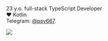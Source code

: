 23 y.o. full-stack TypeScript Developer  
❤️ Kotlin  
Telegram: [@psy667](https://t.me/psy667). 
 
![](https://komarev.com/ghpvc/?username=psy667&label=%E2%9C%8C%EF%B8%8F&style=flat-square&color=gray)

<!--
**psy667/psy667** is a ✨ _special_ ✨ repository because its `README.md` (this file) appears on your GitHub profile.

Here are some ideas to get you started:

- 🔭 I’m currently working on ...
- 🌱 I’m currently learning ...
- 👯 I’m looking to collaborate on ...
- 🤔 I’m looking for help with ...
- 💬 Ask me about ...
- 📫 How to reach me: ...
- 😄 Pronouns: ...
- ⚡ Fun fact: ...
-->
